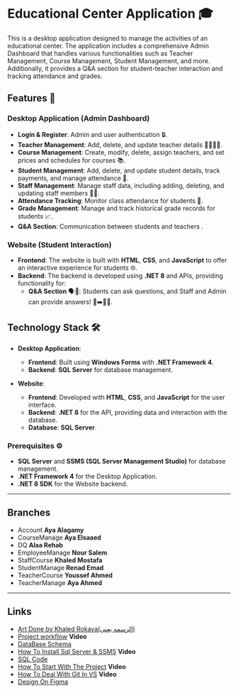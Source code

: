 # Educational Center Application 🎓
This is a desktop application designed to manage the activities of an educational center. The application includes a comprehensive Admin Dashboard that handles various functionalities such as Teacher Management, Course Management, Student Management, and more. Additionally, it provides a Q&A section for student-teacher interaction and tracking attendance and grades.


## Features 🚀

### Desktop Application (Admin Dashboard)
- **Login & Register**: Admin and user authentication 🔒.
- **Teacher Management**: Add, delete, and update teacher details 👩‍🏫👨‍🏫.
- **Course Management**: Create, modify, delete, assign teachers, and set prices and schedules for courses 📚.
- **Student Management**: Add, delete, and update student details, track payments, and manage attendance 🎒.
- **Staff Management**: Manage staff data, including adding, deleting, and updating staff members 🧑‍💼.
- **Attendance Tracking**: Monitor class attendance for students 📅.
- **Grade Management**: Manage and track historical grade records for students 📈.
- **Q&A Section**: Communication between students and teachers .

### Website (Student Interaction)
- **Frontend**: The website is built with **HTML**, **CSS**, and **JavaScript** to offer an interactive experience for students 🌐.
- **Backend**: The backend is developed using **.NET 8** and APIs, providing functionality for:
  - **Q&A Section** 🗣️💬: Students can ask questions, and Staff and Admin can provide answers! 🤔➡️👩‍🏫.

## Technology Stack 🛠️

- **Desktop Application**:
  - **Frontend**: Built using **Windows Forms** with **.NET Framework 4**.
  - **Backend**: **SQL Server** for database management.
  
- **Website**:
  - **Frontend**: Developed with **HTML**, **CSS**, and **JavaScript** for the user interface.
  - **Backend**: **.NET 8** for the API, providing data and interaction with the database.
  - **Database**: **SQL Server**.


### Prerequisites ⚙️

- **SQL Server** and **SSMS (SQL Server Management Studio)** for database management.
- **.NET Framework 4** for the Desktop Application.
- **.NET 8 SDK** for the Website backend.

---

## **Branches**

- Account __Aya Alagamy__
- CourseManage __Aya Elsaaed__
- DQ __Alaa Rehab__
- EmployeeManage __Nour Salem__
- StaffCourse __Khaled Mostafa__
- StudentManage __Renad Emad__
- TeacherCourse __Youssef Ahmed__
- TeacherManage __Aya Ahmed__

---

## **Links**

- [Art Done by Khaled Rokaya(الرسمه يعني)](https://view.ziteboard.com/shared/30110024003714)
- [Project workflow](https://drive.google.com/drive/folders/1hqS885dnlGvlmQp3A7qeJkqHeye3cNoc?usp=sharing) __Video__
- [DataBase Schema](https://drawsql.app/teams/open-source-project/diagrams/test)
- [How To Install Sql Server & SSMS](https://www.youtube.com/watch?v=4o3sy5E0wA4) __Video__
- [SQL Code](https://raw.githubusercontent.com/khaledrokaya/topics/refs/heads/main/SQLQuery3.sql?token=GHSAT0AAAAAACZFYZMP6PLAZ5L6BATDFR7QZZBIJUA)
- [How To Start With The Project](https://drive.google.com/drive/folders/1hqS885dnlGvlmQp3A7qeJkqHeye3cNoc?usp=sharing) __Video__
- [How To Deal With Git In VS](https://www.youtube.com/watch?v=8zSVvTQXSIc) __Video__
- [Design On Figma](https://www.figma.com/design/wSvhYSi9lLCIPAjtTiFvmR/EducationalCenterDesgin?m=auto&t=ZC6e1sLvgoBVYwXI-1)
